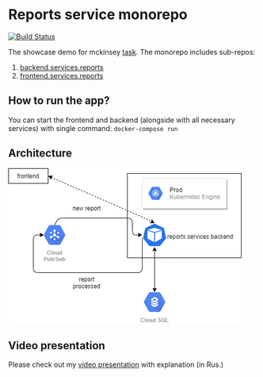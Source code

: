 # Reports service monorepo

[![Build Status](https://travis-ci.com/ega-forever/showcase-mckinsey.svg?token=HMksZg3K4cbPvAAXtLTy&branch=master)](https://travis-ci.com/ega-forever/showcase-mckinsey)

The showcase demo for mckinsey [task](https://github.com/morkro/coding-challenge). The monorepo includes sub-repos:

1) [backend.services.reports](backend/services/reports)
2) [frontend.services.reports](frontend/reports)

## How to run the app?

You can start the frontend and backend (alongside with all necessary services) with single command: ```docker-compose run```

## Architecture

![Architecture](readme_data/arch.png)

## Video presentation

Please check out my [video presentation](https://youtu.be/Vfxf4BDXdro) with explanation (in Rus.)